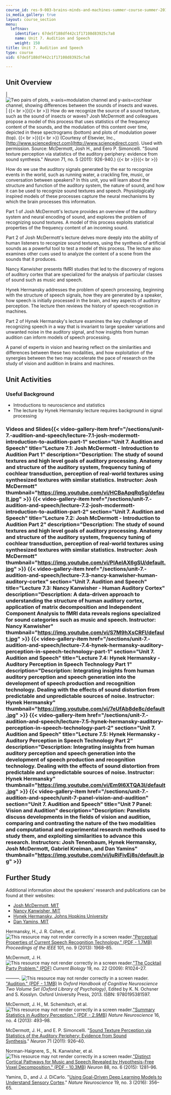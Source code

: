 ```yaml
---
course_id: res-9-003-brains-minds-and-machines-summer-course-summer-2015
is_media_gallery: true
layout: course_section
menu:
  leftnav:
    identifier: 67de5f188df442c1f17108d83925c7a8
    name: Unit 7. Audition and Speech
    weight: 150
title: Unit 7. Audition and Speech
type: course
uid: 67de5f188df442c1f17108d83925c7a8

---
```


Unit Overview
-------------

| ![Two pairs of plots, x-axis=modulation channel and y-axis=cochlear channel, showing differences between the sounds of insects and waves.](/coursemedia/res-9-003-brains-minds-and-machines-summer-course-summer-2015/c184198aec04736fc5ee84b08da84cbd_unit7.jpg) |  {{< br >}}{{< br >}} How do we recognize the source of a sound texture, such as the sound of insects or waves? Josh McDermott and colleagues propose a model of this process that uses statistics of the frequency content of the sounds, and the modulation of this content over time, depicted in these spectrograms (bottom) and plots of modulation power (top). {{< br >}}{{< br >}} (Courtesy of Elsevier, Inc., [http://www.sciencedirect.com](http://www.sciencedirect.com). Used with permission. Source: McDermott, Josh H., and Eero P. Simoncelli. "Sound texture perception via statistics of the auditory periphery: evidence from sound synthesis." _Neuron_ 71, no. 5 (2011): 926-940.) {{< br >}}{{< br >}}  

How do we use the auditory signals generated by the ear to recognize events in the world, such as running water, a crackling fire, music, or conversation between speakers? In this unit, you will learn about the structure and function of the auditory system, the nature of sound, and how it can be used to recognize sound textures and speech. Physiologically inspired models of these processes capture the neural mechanisms by which the brain processes this information.

Part 1 of Josh McDermott's lecture provides an overview of the auditory system and neural encoding of sound, and explores the problem of recognizing sound textures. A model of this process exploits statistical properties of the frequency content of an incoming sound.

Part 2 of Josh McDermott's lecture delves more deeply into the ability of human listeners to recognize sound textures, using the synthesis of artificial sounds as a powerful tool to test a model of this process. The lecture also examines other cues used to analyze the content of a scene from the sounds that it produces.

Nancy Kanwisher presents fMRI studies that led to the discovery of regions of auditory cortex that are specialized for the analysis of particular classes of sound such as music and speech.

Hynek Hermansky addresses the problem of speech processing, beginning with the structure of speech signals, how they are generated by a speaker, how speech is initially processed in the brain, and key aspects of auditory perception. The lecture then reviews the history of speech recognition in machines.

Part 2 of Hynek Hermansky's lecture examines the key challenge of recognizing speech in a way that is invariant to large speaker variations and unwanted noise in the auditory signal, and how insights from human audition can inform models of speech processing.

A panel of experts in vision and hearing reflect on the similarities and differences between these two modalities, and how exploitation of the synergies between the two may accelerate the pace of research on the study of vision and audition in brains and machines.

Unit Activities
---------------

### Useful Background

*   Introductions to neuroscience and statistics
*   The lecture by Hynek Hermansky lecture requires background in signal processing

### Videos and Slides{{< video-gallery-item href="/sections/unit-7.-audition-and-speech/lecture-7.1-josh-mcdermott-introduction-to-audition-part-1" section="Unit 7. Audition and Speech" title="Lecture 7.1: Josh McDermott - Introduction to Audition Part 1" description="Description: The study of sound textures and high level goals of auditory processing. Anatomy and structure of the auditory system, frequency tuning of cochlear transduction, perception of real-world textures using synthesized textures with similar statistics. Instructor: Josh McDermott" thumbnail="https://img.youtube.com/vi/HCBaApqRqSg/default.jpg" >}} {{< video-gallery-item href="/sections/unit-7.-audition-and-speech/lecture-7.2-josh-mcdermott-introduction-to-audition-part-2" section="Unit 7. Audition and Speech" title="Lecture 7.2: Josh McDermott - Introduction to Audition Part 2" description="Description: The study of sound textures and high level goals of auditory processing. Anatomy and structure of the auditory system, frequency tuning of cochlear transduction, perception of real-world textures using synthesized textures with similar statistics. Instructor: Josh McDermott" thumbnail="https://img.youtube.com/vi/PlAelAX6gSU/default.jpg" >}} {{< video-gallery-item href="/sections/unit-7.-audition-and-speech/lecture-7.3-nancy-kanwisher-human-auditory-cortex" section="Unit 7. Audition and Speech" title="Lecture 7.3: Nancy Kanwisher - Human Auditory Cortex" description="Description: A data-driven approach to understanding the structure of human auditory cortex, application of matrix decomposition and Independent Component Analysis to fMRI data reveals regions specialized for sound categories such as music and speech. Instructor: Nancy Kanwisher" thumbnail="https://img.youtube.com/vi/S7M9hXsCRFI/default.jpg" >}} {{< video-gallery-item href="/sections/unit-7.-audition-and-speech/lecture-7.4-hynek-hermansky-auditory-perception-in-speech-technology-part-1" section="Unit 7. Audition and Speech" title="Lecture 7.4: Hynek Hermansky - Auditory Perception in Speech Technology Part 1" description="Description: Integrating insights from human auditory perception and speech generation into the development of speech production and recognition technology. Dealing with the effects of sound distortion from predictable and unpredictable sources of noise. Instructor: Hynek Hermansky" thumbnail="https://img.youtube.com/vi/7eUfAb8de8c/default.jpg" >}} {{< video-gallery-item href="/sections/unit-7.-audition-and-speech/lecture-7.5-hynek-hermansky-auditory-perception-in-speech-technology-part-2" section="Unit 7. Audition and Speech" title="Lecture 7.5: Hynek Hermansky - Auditory Perception in Speech Technology Part 2" description="Description: Integrating insights from human auditory perception and speech generation into the development of speech production and recognition technology. Dealing with the effects of sound distortion from predictable and unpredictable sources of noise. Instructor: Hynek Hermansky" thumbnail="https://img.youtube.com/vi/Em9I6XTQA3I/default.jpg" >}} {{< video-gallery-item href="/sections/unit-7.-audition-and-speech/unit-7-panel-vision-and-audition" section="Unit 7. Audition and Speech" title="Unit 7 Panel: Vision and Audition" description="Description: Panelists discuss developments in the fields of vision and audition, comparing and contrasting the nature of the two modalities and computational and experimental research methods used to study them, and exploiting similarities to advance this research. Instructors: Josh Tenenbaum, Hynek Hermansky, Josh McDermott, Gabriel Kreiman, and Dan Yamins" thumbnail="https://img.youtube.com/vi/juRiFivEj8s/default.jpg" >}}
Further Study
-------------

Additional information about the speakers' research and publications can be found at their websites:

*   [Josh McDermott, MIT](http://web.mit.edu/jhm/www/)
*   [Nancy Kanwisher, MIT](http://web.mit.edu/bcs/nklab/)
*   [Hynek Hermansky, Johns Hopkins University](http://www.clsp.jhu.edu/faculty-pages/hynek/)
*   [Dan Yamins, MIT](http://web.mit.edu/yamins/www/)

Hermansky, H., J. R. Cohen, et al. ![This resource may not render correctly in a screen reader.](/images/inacessible.gif)["Perceptual Properties of Current Speech Recognition Technology." (PDF - 1.7MB)](https://pdfs.semanticscholar.org/74d6/361cebb53002863fd32b161190bd2dd63b11.pdf) _Proceedings of the IEEE_ 101, no. 9 (2013): 1968–85.

McDermott, J. H. ![This resource may not render correctly in a screen reader.](/images/inacessible.gif)["The Cocktail Party Problem." (PDF)](http://mcdermottlab.mit.edu/papers/McDermott_2010_cocktail_party_problem.pdf) _Current Biology_ 19, no. 22 (2009): R1024–27.

———. ![This resource may not render correctly in a screen reader.](/images/inacessible.gif)["Audition." (PDF - 1.1MB)](http://cs.wellesley.edu/~vision/papers/McDermott_2013_Audition.pdf) In _Oxford Handbook of Cognitive Neuroscience Two Volume Set (Oxford Library of Psychology)_, Edited by K. N. Ochsner and S. Kosslyn. Oxford University Press, 2013. ISBN: 9780195381597.

McDermott, J. H., M. Schemitsch, et al. ![This resource may not render correctly in a screen reader.](/images/inacessible.gif)["Summary Statistics in Auditory Perception." (PDF - 2.9MB)](http://mcdermottlab.mit.edu/papers/McDermott_Schemitsch_Simoncelli_2013_summary_statistics.pdf) _Nature Neuroscience_ 16, no. 4 (2013): 493–98.

McDermott, J. H., and E. P. Simoncelli. "[Sound Texture Perception via Statistics of the Auditory Periphery: Evidence from Sound Synthesis](https://doi.org/10.1016/j.neuron.2011.06.032)." _Neuron_ 71 (2011): 926–40.

Norman-Haignere, S., N. Kanwisher, et al. ![This resource may not render correctly in a screen reader.](/images/inacessible.gif)["Distinct Cortical Pathways for Music and Speech Revealed by Hypothesis-Free Voxel Decomposition." (PDF - 10.3MB)](http://web.mit.edu/bcs/nklab/media/pdfs/SVNH_NGK_JMD_2015.pdf) _Neuron_ 88, no. 6 (2015): 1281–96.

Yamins, D., and J. J. DiCarlo. "[Using Goal-Driven Deep Learning Models to Understand Sensory Cortex](http://dx.doi.org/10.1038/nn.4244)." _Nature Neuroscience_ 19, no. 3 (2016): 356–65.